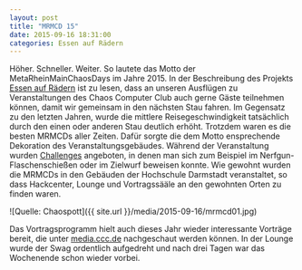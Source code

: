 ```yaml
---
layout: post
title: "MRMCD 15"
date: 2015-09-16 18:31:00
categories: Essen auf Rädern
---
```

Höher. Schneller. Weiter. So lautete das Motto der MetaRheinMainChaosDays im Jahre 2015. In der Beschreibung des Projekts [Essen auf Rädern](https://wiki.chaospott.de/Essen_auf_R%C3%A4dern) ist zu lesen, dass an unseren Ausflügen zu Veranstaltungen des Chaos Computer Club auch gerne Gäste teilnehmen können, damit wir gemeinsam in den nächsten Stau fahren. Im Gegensatz zu den letzten Jahren, wurde die mittlere Reisegeschwindigkeit tatsächlich durch den einen oder anderen Stau deutlich erhöht. Trotzdem waren es die besten MRMCDs aller Zeiten. Dafür sorgte die dem Motto ensprechende Dekoration des Veranstaltungsgebäudes. Während der Veranstaltung wurden [Challenges](https://mrmcd.net/challenges/) angeboten, in denen man sich zum Beispiel im Nerfgun-Flaschenschießen oder im Zielwurf beweisen konnte. Wie gewohnt wurden die MRMCDs in den Gebäuden der Hochschule Darmstadt veranstaltet, so dass Hackcenter, Lounge und Vortragssääle an den gewohnten Orten zu finden waren. 

![Quelle: Chaospott]({{ site.url }}/media/2015-09-16/mrmcd01.jpg)

 Das Vortragsprogramm hielt auch dieses Jahr wieder interessante Vorträge bereit, die unter [media.ccc.de](http://media.ccc.de/browse/conferences/mrmcd/mrmcd15/index.html) nachgeschaut werden können. In der Lounge wurde der Swag ordentlich aufgedreht und nach drei Tagen war das Wochenende schon wieder vorbei. 